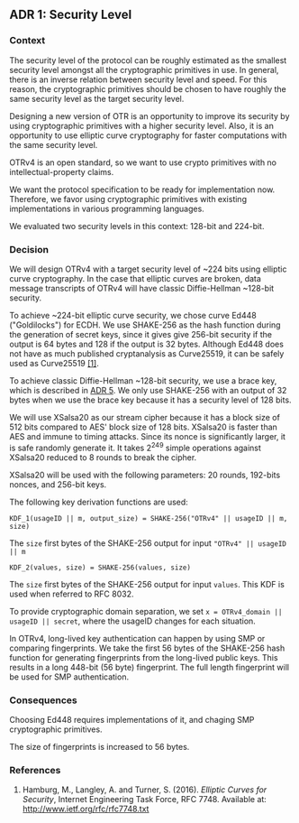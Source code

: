 ## ADR 1: Security Level

### Context

The security level of the protocol can be roughly estimated as the smallest
security level amongst all the cryptographic primitives in use. In general,
there is an inverse relation between security level and speed. For this reason,
the cryptographic primitives should be chosen to have roughly the same security
level as the target security level.

Designing a new version of OTR is an opportunity to improve its security by
using cryptographic primitives with a higher security level. Also, it is an
opportunity to use elliptic curve cryptography for faster computations with
the same security level.

OTRv4 is an open standard, so we want to use crypto primitives with no
intellectual-property claims.

We want the protocol specification to be ready for implementation now.
Therefore, we favor using cryptographic primitives with existing
implementations in various programming languages.

We evaluated two security levels in this context: 128-bit and 224-bit.

### Decision

We will design OTRv4 with a target security level of ~224 bits using elliptic
curve cryptography. In the case that elliptic curves are broken, data message
transcripts of OTRv4 will have classic Diffie-Hellman ~128-bit security.

To achieve ~224-bit elliptic curve security, we chose curve Ed448
("Goldilocks") for ECDH. We use SHAKE-256 as the hash function during the
generation of secret keys, since it gives give 256-bit security if the
output is 64 bytes and 128 if the output is 32 bytes. Although
Ed448 does not have as much published cryptanalysis as Curve25519, it can be
safely used as Curve25519 [\[1\]](#references).

To achieve classic Diffie-Hellman ~128-bit security, we use a brace key, which
is described in
[ADR 5](https://github.com/otrv4/otrv4/blob/master/architecture-decisions/005-brace-key.md).
We only use SHAKE-256 with an output of 32 bytes when we use the brace key
because it has a security level of 128 bits.

We will use XSalsa20 as our stream cipher because it has a block size of 512
bits compared to AES' block size of 128 bits. XSalsa20 is faster than AES and
immune to timing attacks. Since its nonce is significantly larger, it is safe
randomly generate it. It takes 2<sup>249</sup> simple operations against
XSalsa20 reduced to 8 rounds to break the cipher.

XSalsa20 will be used with the following parameters: 20 rounds, 192-bits
nonces, and 256-bit keys.

The following key derivation functions are used:

```
KDF_1(usageID || m, output_size) = SHAKE-256("OTRv4" || usageID || m, size)
```

The `size` first bytes of the SHAKE-256 output for input
`"OTRv4" || usageID || m`

```
KDF_2(values, size) = SHAKE-256(values, size)
```

The `size` first bytes of the SHAKE-256 output for input `values`. This KDF is
used when referred to RFC 8032.

To provide cryptographic domain separation, we set
`x = OTRv4_domain || usageID || secret`, where the usageID changes for each
situation.

In OTRv4, long-lived key authentication can happen by using SMP or comparing
fingerprints. We take the first 56 bytes of the SHAKE-256 hash function for
generating fingerprints from the long-lived public keys. This results in a long
448-bit (56 byte) fingerprint. The full length fingerprint will be used for SMP
authentication.

### Consequences

Choosing Ed448 requires implementations of it, and chaging SMP cryptographic
primitives.

The size of fingerprints is increased to 56 bytes.

### References

1. Hamburg, M., Langley, A. and Turner, S. (2016). *Elliptic Curves for
   Security*, Internet Engineering Task Force, RFC 7748. Available at:
   http://www.ietf.org/rfc/rfc7748.txt